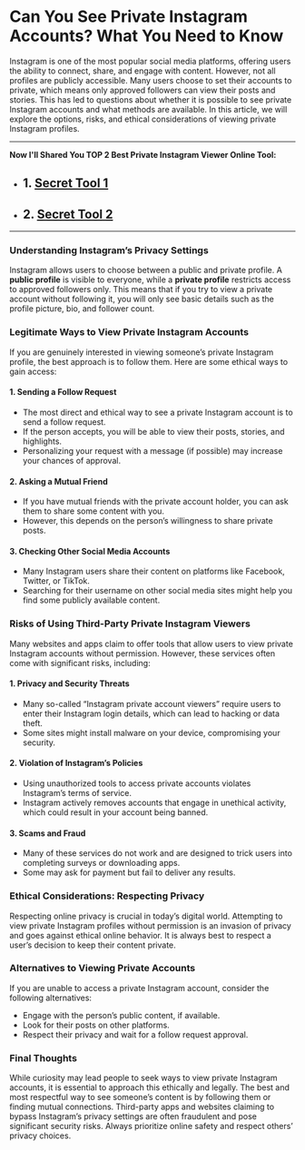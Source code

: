 # **Can You See Private Instagram Accounts? What You Need to Know**

Instagram is one of the most popular social media platforms, offering users the ability to connect, share, and engage with content. However, not all profiles are publicly accessible. Many users choose to set their accounts to private, which means only approved followers can view their posts and stories. This has led to questions about whether it is possible to see private Instagram accounts and what methods are available. In this article, we will explore the options, risks, and ethical considerations of viewing private Instagram profiles.

---
**Now I'll Shared You TOP 2 Best Private Instagram Viewer Online Tool:**
- ## 1. [Secret Tool 1](https://t.co/46uDOjAxrs)
- ## 2. [Secret Tool 2](https://t.co/46uDOjAxrs)
---
  
### **Understanding Instagram’s Privacy Settings**

Instagram allows users to choose between a public and private profile. A **public profile** is visible to everyone, while a **private profile** restricts access to approved followers only. This means that if you try to view a private account without following it, you will only see basic details such as the profile picture, bio, and follower count.

### **Legitimate Ways to View Private Instagram Accounts**

If you are genuinely interested in viewing someone’s private Instagram profile, the best approach is to follow them. Here are some ethical ways to gain access:

#### **1. Sending a Follow Request**
- The most direct and ethical way to see a private Instagram account is to send a follow request.
- If the person accepts, you will be able to view their posts, stories, and highlights.
- Personalizing your request with a message (if possible) may increase your chances of approval.

#### **2. Asking a Mutual Friend**
- If you have mutual friends with the private account holder, you can ask them to share some content with you.
- However, this depends on the person’s willingness to share private posts.

#### **3. Checking Other Social Media Accounts**
- Many Instagram users share their content on platforms like Facebook, Twitter, or TikTok.
- Searching for their username on other social media sites might help you find some publicly available content.

### **Risks of Using Third-Party Private Instagram Viewers**

Many websites and apps claim to offer tools that allow users to view private Instagram accounts without permission. However, these services often come with significant risks, including:

#### **1. Privacy and Security Threats**
- Many so-called “Instagram private account viewers” require users to enter their Instagram login details, which can lead to hacking or data theft.
- Some sites might install malware on your device, compromising your security.

#### **2. Violation of Instagram’s Policies**
- Using unauthorized tools to access private accounts violates Instagram’s terms of service.
- Instagram actively removes accounts that engage in unethical activity, which could result in your account being banned.

#### **3. Scams and Fraud**
- Many of these services do not work and are designed to trick users into completing surveys or downloading apps.
- Some may ask for payment but fail to deliver any results.

### **Ethical Considerations: Respecting Privacy**

Respecting online privacy is crucial in today’s digital world. Attempting to view private Instagram profiles without permission is an invasion of privacy and goes against ethical online behavior. It is always best to respect a user’s decision to keep their content private.

### **Alternatives to Viewing Private Accounts**

If you are unable to access a private Instagram account, consider the following alternatives:

- Engage with the person’s public content, if available.
- Look for their posts on other platforms.
- Respect their privacy and wait for a follow request approval.

### **Final Thoughts**

While curiosity may lead people to seek ways to view private Instagram accounts, it is essential to approach this ethically and legally. The best and most respectful way to see someone’s content is by following them or finding mutual connections. Third-party apps and websites claiming to bypass Instagram’s privacy settings are often fraudulent and pose significant security risks. Always prioritize online safety and respect others’ privacy choices.

